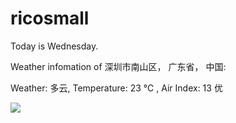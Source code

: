 # ricosmall

Today is Wednesday.

Weather infomation of 深圳市南山区， 广东省， 中国: 

Weather: 多云, Temperature: 23 ℃ , Air Index: 13 优

<img src="https://github-readme-stats.vercel.app/api?username=ricosmall&show_icons=true" />
